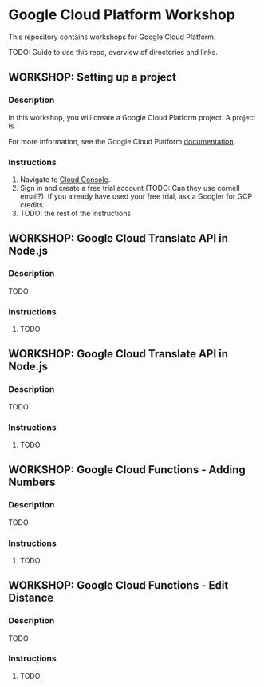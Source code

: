 # Google Cloud Platform Workshop

This repository contains workshops for Google Cloud Platform.

TODO: Guide to use this repo, overview of directories and links.

## WORKSHOP: Setting up a project

### Description

In this workshop, you will create a Google Cloud Platform project. A project is

For more information, see the Google Cloud Platform
[documentation](https://cloud.google.com/resource-manager/docs/creating-managing-projects).

### Instructions

1. Navigate to [Cloud Console](console.cloud.google.com).
1. Sign in and create a free trial account (TODO: Can they use cornell email?). 
   If you already have used your free trial, ask a Googler for GCP
   credits.
1. TODO: the rest of the instructions

## WORKSHOP: Google Cloud Translate API in Node.js

### Description

TODO

### Instructions

1. TODO

## WORKSHOP: Google Cloud Translate API in Node.js

### Description

TODO

### Instructions

1. TODO

## WORKSHOP: Google Cloud Functions - Adding Numbers

### Description

TODO

### Instructions

1. TODO

## WORKSHOP: Google Cloud Functions - Edit Distance

### Description

TODO

### Instructions

1. TODO

